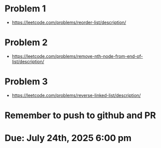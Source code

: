 # Problem 1
- https://leetcode.com/problems/reorder-list/description/
# Problem 2
- https://leetcode.com/problems/remove-nth-node-from-end-of-list/description/
# Problem 3 
- https://leetcode.com/problems/reverse-linked-list/description/


# Remember to push to github and PR

# Due: July 24th, 2025 6:00 pm